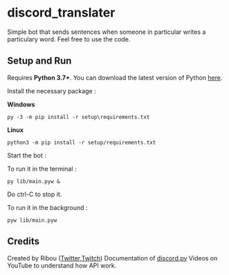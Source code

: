 # discord_translater
Simple bot that sends sentences when someone in particular writes a particulary word.
Feel free to use the code.
## Setup and Run

Requires **Python 3.7+**. You can download the latest version of Python [here](https://www.python.org/downloads/).

Install the necessary package :

**Windows**

    py -3 -m pip install -r setup\requirements.txt
    
**Linux**

    python3 -m pip install -r setup/requirements.txt
    
 
 
Start the bot :

  To run it in the terminal :
  
    py lib/main.pyw &
  
  Do ctrl-C to stop it.
  
  To run it in the background :
  
    pyw lib/main.pyw

## Credits
Created by Ribou ([Twitter](ribou.fr/twitter),[Twitch](ribou.fr/twitch))
Documentation of [discord.py](https://discordpy.readthedocs.io/en/stable)
Videos on YouTube to understand how API work.
